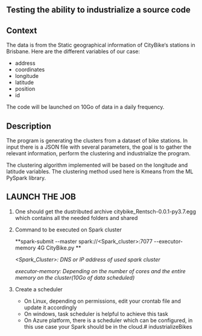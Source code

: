 ## Testing the ability to industrialize a source code

## Context

The data is from the Static geographical information of CityBike‘s stations in Brisbane. 
Here are the different variables of our case:

  - address
  - coordinates
  - longitude
  - latitude
  - position
  - id
  
  The code will be launched on 10Go of data in a daily frequency.

## Description

  The program is generating the clusters from a dataset of bike stations. In input there is a JSON file with several parameters, the goal is to gather the relevant information, perform the clustering and industrialize the program.
  
  The clustering algorithm implemented will be based on the longitude and latitude variables.
  The clustering method used here is Kmeans from the ML PySpark library.
  
  
 ## LAUNCH THE JOB
 1.  One should get the dustributed archive citybike_Rentsch-0.0.1-py3.7.egg which contains all the needed folders and shared 
 
 2.  Command to be executed on Spark cluster
 
      **spark-submit --master spark://<Spark_cluster>:7077 --executor-memory 4G CityBike.py **
      
      *<Spark_Cluster>: DNS or IP address  of used spark cluster*
      
      *executor-memory: Depending on the number of cores and the entire memory on the cluster(10Go of data scheduled)*
      
 3. Create a scheduler 
 
    - On Linux, depending on permissions, edit your crontab file and update it accordingly
    - On windows, task scheduler is helpful to achieve this task
    - On Azure platform, there is a scheduler which can be configured, in this use case your Spark should be in the cloud.# industrializeBikes
